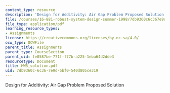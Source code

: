 ```yaml
---
content_type: resource
description: 'Design for Additivity: Air Gap Problem Proposed Solution'
file: /courses/16-881-robust-system-design-summer-1998/7db9360c6c367e9d5bf0540d805ce319_HW5_solution.pdf
file_type: application/pdf
learning_resource_types:
- Assignments
license: https://creativecommons.org/licenses/by-nc-sa/4.0/
ocw_type: OCWFile
parent_title: Assignments
parent_type: CourseSection
parent_uid: fe0587be-771f-f77b-a225-1eba64d2dde3
resourcetype: Document
title: HW5_solution.pdf
uid: 7db9360c-6c36-7e9d-5bf0-540d805ce319
---
```

Design for Additivity: Air Gap Problem Proposed Solution